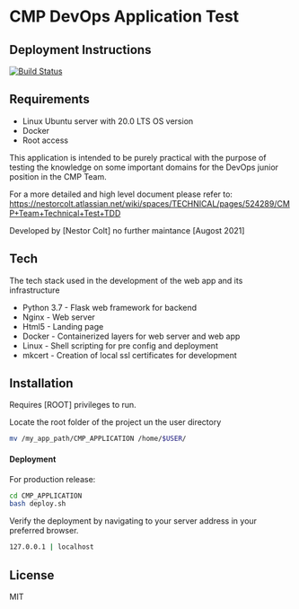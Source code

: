 # CMP DevOps Application Test
## Deployment Instructions

[![Build Status](https://travis-ci.org/joemccann/dillinger.svg?branch=master)](https://travis-ci.org/joemccann/dillinger)

## Requirements
- Linux Ubuntu server with 20.0 LTS OS version
- Docker 
- Root access

This application is intended to be purely practical with the purpose of testing the knowledge on some important 
domains for the DevOps junior position in the CMP Team.

For a more detailed and high level document please refer to:
https://nestorcolt.atlassian.net/wiki/spaces/TECHNICAL/pages/524289/CMP+Team+Technical+Test+TDD

Developed by [Nestor Colt] no further maintance [Augost 2021]

## Tech

The tech stack used in the development of the web app and its infrastructure

- Python 3.7 - Flask web framework for backend
- Nginx - Web server
- Html5 - Landing page
- Docker - Containerized layers for web server and web app
- Linux - Shell scripting for pre config and deployment
- mkcert - Creation of local ssl certificates for development

## Installation

Requires [ROOT] privileges to run.

Locate the root folder of the project un the user directory

```sh
mv /my_app_path/CMP_APPLICATION /home/$USER/
```

#### Deployment

For production release:

```sh
cd CMP_APPLICATION
bash deploy.sh
```

Verify the deployment by navigating to your server address in
your preferred browser.

`````sh
127.0.0.1 | localhost
`````

## License

MIT

